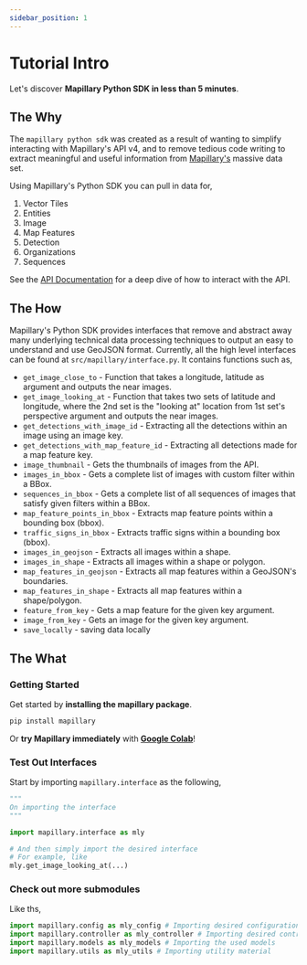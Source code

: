 ```yaml
---
sidebar_position: 1
---
```


# Tutorial Intro

Let's discover **Mapillary Python SDK in less than 5 minutes**.

## The Why

The `mapillary python sdk` was created as a result of wanting to simplify interacting with 
Mapillary's API v4, and to remove tedious code writing to extract meaningful and useful information
from [Mapillary's](https://mapillary.com/app) massive data set.

Using Mapillary's Python SDK you can pull in data for,

1. Vector Tiles
2. Entities
3. Image
4. Map Features
5. Detection
6. Organizations
7. Sequences

See the [API Documentation](https://www.mapillary.com/developer/api-documentation/) for a deep dive of how to
interact with the API.

## The How

Mapillary's Python SDK provides interfaces that remove and abstract away many underlying technical data processing
techniques to output an easy to understand and use GeoJSON format. Currently, all the high level interfaces can
be found at `src/mapillary/interface.py`. It contains functions such as,

- `get_image_close_to` - Function that takes a longitude, latitude as argument and outputs the near images.
- `get_image_looking_at` - Function that takes two sets of latitude and longitude, where the 2nd set is the
    "looking at" location from 1st set's perspective argument and outputs the near images.
- `get_detections_with_image_id` - Extracting all the detections within an image using an image key.
- `get_detections_with_map_feature_id` - Extracting all detections made for a map feature key.
- `image_thumbnail` - Gets the thumbnails of images from the API.
- `images_in_bbox` - Gets a complete list of images with custom filter within a BBox.
- `sequences_in_bbox` - Gets a complete list of all sequences of images that satisfy given filters within a BBox.
- `map_feature_points_in_bbox` - Extracts map feature points within a bounding box (bbox).
- `traffic_signs_in_bbox` - Extracts traffic signs within a bounding box (bbox).
- `images_in_geojson` - Extracts all images within a shape.
- `images_in_shape` - Extracts all images within a shape or polygon.
- `map_features_in_geojson` - Extracts all map features within a GeoJSON's boundaries.
- `map_features_in_shape` - Extracts all map features within a shape/polygon.
- `feature_from_key` - Gets a map feature for the given key argument.
- `image_from_key` - Gets an image for the given key argument.
- `save_locally` - saving data locally

## The What

### Getting Started

Get started by **installing the mapillary package**.

```bash
pip install mapillary
```

Or **try Mapillary immediately** with **[Google Colab](https://colab.research.google.com/drive/1BPWMP5k7QhXFB6nlWckHC1r54vIR0v2L?usp=sharing)**!

### Test Out Interfaces

Start by importing `mapillary.interface` as the following,

```python
"""
On importing the interface
"""

import mapillary.interface as mly

# And then simply import the desired interface
# For example, like
mly.get_image_looking_at(...)
```

### Check out more submodules

Like ths,

```python
import mapillary.config as mly_config # Importing desired configurations
import mapillary.controller as mly_controller # Importing desired controllers
import mapillary.models as mly_models # Importing the used models
import mapillary.utils as mly_utils # Importing utility material
```
